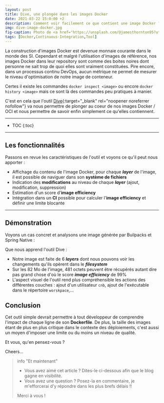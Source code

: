 ```yaml
---
layout: post
title: Dive, une plongée dans les images Docker
date: 2021-03-22 15:0:00 +2
description: Comment voir facilement ce que contient une image Docker ? Dive est un outil qui permet d'explorer les répertoires et fichiers d'une image docker, les modifications apportées dans chaque couche de l'image et des informations pour réduire la taille de votre image.
img: dive-image-docker.jpg 
fig-caption: Photo de <a href="https://unsplash.com/@jamesthornton95?utm_source=unsplash&utm_medium=referral&utm_content=creditCopyText">James Thornton</a> sur <a href="https://unsplash.com//s/photos/diving?utm_source=unsplash&utm_medium=referral&utm_content=creditCopyText">Unsplash</a>
tags: [Docker,Continuous-Integration,Tool]
---
```


La construction d'images Docker est devenue monnaie courante dans le monde des SI. Cependant et malgré l'utilisation d'images de référence, nos images Docker dans leur repository sont comme des boites noires dont personne ne sait trop de quoi elles sont vraiment constituées. Pire encore, dans un processus continu DevOps, aucun métrique ne permet de mesurer le niveau d'optimisation de notre image de conteneur.

Certes il existe les commandes `docker inspect <image>` ou encore `docker history <image>` mais ce sont là des commandes peu pratiques à manier.

C'est en cela que l'outil [Dive](https://github.com/wagoodman/dive){:target="_blank" rel="noopener noreferrer nofollow"} va nous permettre de plonger au coeur de nos images Docker / OCI et nous permettre de savoir enfin simplement ce qu'elles contiennent. 


<hr class="hr-text" data-content="Plan">

* TOC
{:toc}

<hr class="hr-text" data-content="Fonctionnalités">

## Les fonctionnalités

Passons en revue les caractéristiques de l'outil et voyons ce qu'il peut nous apporter :  

- Affichage du contenu de l'image Docker, pour chaque ***layer*** de l'image, il est possible de naviguer dans son **système de fichiers** 
- Indication des **modifications** au niveau de chaque ***layer*** (ajout, modification, suppression)
- Estimation d'un score d'**image efficiency**
- Intégration dans un **CI** possible pour calculer l'**image efficiency** et définir une limite blocante

<hr class="hr-text" data-content="Démo">

## Démonstration 

Voyons un cas concret et analysons une image générée par Builpacks et Spring Native : 

<script id="asciicast-ra66cmrst0hNBQ9hngDpbaMUl" src="https://asciinema.org/a/ra66cmrst0hNBQ9hngDpbaMUl.js" async></script>

Que nous apprend l'outil Dive :
- Notre image est faite de 6 ***layers*** dont nous pouvons voir les changements qu'ils opèrent dans le ***filesystem***
- Sur les 82 Mo de l'image, 481 octets peuvent être récupérés autant dire pas grand chose d'où le score ***image efficiency*** de 99%
- L'aspect visuel de l'outil rend plus compréhensible les actions des différentes couches : ajout d'un utilisateur `cnb`, ajout de l'exécutable dans le répertoire `worskpace`,...


## Conclusion

Cet outil simple devrait permettre à tout développeur de comprendre l'impact de chaque ligne de son **Dockerfile**. De plus, la taille des images étant de plus en plus critique dans le contexte des déploiements, c'est aussi un moyen d'imposer une limite ou du moins un niveau de qualité.

Et vous, qu'en pensez-vous ?

Cheers...

> info "Et maintenant"
> * Vous avez aimé cet article ? Dites-le ci-dessous afin que le blog gagne en visibilité.
> * Vous avez une question ? Posez-la en commentaire, je m'efforcerai d'y répondre dans les plus brefs délais !!
> 
> Merci à vous !
>
